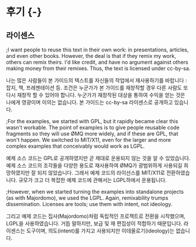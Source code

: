 
# 후기 {-}

## 라이센스
;I want people to reuse this text in their own work: in presentations, articles, and even other books. However, the deal is that if they remix my work, others can remix theirs. I'd like credit, and have no argument against others making money from their remixes. Thus, the text is licensed under cc-by-sa.

나는 많은 사람들이 본 가이드의 텍스트를 자신들의 작업에서 재사용하기를 바랍니다 : 잡지, 책, 프레젠테이션 등. 
조건은 누군가가 본 가이드를 재창작할 경우 다른 사람도 또 다시 재창작 할 수 있어야 합니다. 
누군가가 재창작된 대상을 통하여 수익을 얻는 것은 나에게 영광이며 이의는 없습니다.
본 가이드는 cc-by-sa 라이센스로 공개하고 있습니다.

;For the examples, we started with GPL, but it rapidly became clear this wasn't workable. The point of examples is to give people reusable code fragments so they will use ØMQ more widely, and if these are GPL, that won't happen. We switched to MIT/X11, even for the larger and more complex examples that conceivably would work as LGPL.

예제 소스 코드는 GPL로 공개하였지만 곧 제대로 운용되지 않는 것을 알 수 있었습니다.
예제 소스 코드의 조각들을 다양한 용도로 재사용하여 ØMQ가 광범위하게 사용되길 희망하였지만 잘 되지 않았습니다. 그래서 예제 코드의 라이선스를 MIT/X11로 전환하였습니다.
규모가 크고 더 복잡한 예제 코드에 관해서는 LGPL하에서 운용됩니다.

;However, when we started turning the examples into standalone projects (as with Majordomo), we used the LGPL. Again, remixability trumps dissemination. Licenses are tools; use them with intent, not ideology.

그리고 예제 코드는 집사(Majordomo)처럼 독립적인 프로젝트로 전환을 시작했으며, LGPL을 사용하였습니다. 거듭 말하지만, 보급 및 재 편집성이 적합하기 때문입니다.
라이센스는 도구이며, 의도(intent)를 가지고 사용되지만 이데올로기(ideology)는 없습니다.
